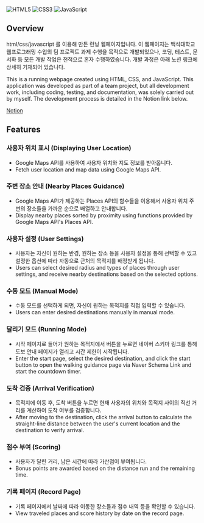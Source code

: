 ![HTML5](https://img.shields.io/badge/HTML5-E34F26?style=for-the-badge&logo=html5&logoColor=white)
![CSS3](https://img.shields.io/badge/CSS3-1572B6?style=for-the-badge&logo=css3&logoColor=white)
![JavaScript](https://img.shields.io/badge/JavaScript-F7DF1E?style=for-the-badge&logo=javascript&logoColor=black)

## Overview
html/css/javascript 를 이용해 만든 런닝 웹페이지입니다.
이 웹페이지는 백석대학교 웹프로그래밍 수업의 팀 프로젝트 과제 수행을 목적으로 개발되었으나, 코딩, 테스트, 문서화 등 모든 개발 작업은 전적으로 혼자 수행하였습니다.
개발 과정은 아래 노션 링크에 상세히 기재되어 있습니다.

This is a running webpage created using HTML, CSS, and JavaScript.
This application was developed as part of a team project, but all development work, including coding, testing, and documentation, was solely carried out by myself.
The development process is detailed in the Notion link below.

[Notion](https://tar-beast-134.notion.site/a69a754afce0477baeaca68326450183)


## Features

### 사용자 위치 표시 (Displaying User Location)
- Google Maps API를 사용하여 사용자 위치와 지도 정보를 받아옵니다.
- Fetch user location and map data using Google Maps API.

### 주변 장소 안내 (Nearby Places Guidance)
- Google Maps API가 제공하는 Places API의 함수들을 이용해서 사용자 위치 주변의 장소들을 가까운 순으로 배열하고 안내합니다.
- Display nearby places sorted by proximity using functions provided by Google Maps API's Places API.

### 사용자 설정 (User Settings)
- 사용자는 자신이 원하는 반경, 원하는 장소 등을 사용자 설정을 통해 선택할 수 있고 설정한 옵션에 따라 자동으로 근처의 목적지를 배정받게 됩니다.
- Users can select desired radius and types of places through user settings, and receive nearby destinations based on the selected options.

### 수동 모드 (Manual Mode)
- 수동 모드를 선택하게 되면, 자신이 원하는 목적지를 직접 입력할 수 있습니다.
- Users can enter desired destinations manually in manual mode.

### 달리기 모드 (Running Mode)
- 시작 페이지로 들어가 원하는 목적지에서 버튼을 누르면 네이버 스키마 링크를 통해 도보 안내 페이지가 열리고 시간 제한이 시작됩니다.
- Enter the start page, select the desired destination, and click the start button to open the walking guidance page via Naver Schema Link and start the countdown timer.

### 도착 검증 (Arrival Verification)
- 목적지에 이동 후, 도착 버튼을 누르면 현재 사용자의 위치와 목적지 사이의 직선 거리를 계산하여 도착 여부를 검증합니다.
- After moving to the destination, click the arrival button to calculate the straight-line distance between the user's current location and the destination to verify arrival.

### 점수 부여 (Scoring)
- 사용자가 달린 거리, 남은 시간에 따라 가산점이 부여됩니다.
- Bonus points are awarded based on the distance run and the remaining time.

### 기록 페이지 (Record Page)
- 기록 페이지에서 날짜에 따라 이동한 장소들과 점수 내역 등을 확인할 수 있습니다.
- View traveled places and score history by date on the record page.
  
